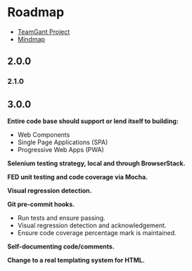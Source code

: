 # Roadmap

* [TeamGant Project](https://prod.teamgantt.com/gantt/schedule/?ids=1260183)
* [Mindmap](https://www.coggle.it/diagram/U_X_V9G96EssAMvz/f89174d4f815de27672fe95e4f2f7ebcdf436ca49e01a1eac388b185d8b9749a)

## 2.0.0

### 2.1.0

## 3.0.0

**Entire code base should support or lend itself to building:**

- Web Components
- Single Page Applications (SPA)
- Progressive Web Apps (PWA)

**Selenium testing strategy, local and through BrowserStack.**

**FED unit testing and code coverage via Mocha.**

**Visual regression detection.**

**Git pre-commit hooks.**

- Run tests and ensure passing.
- Visual regression detection and acknowledgement.
- Ensure code coverage percentage mark is maintained.

**Self-documenting code/comments.**

**Change to a real templating system for HTML.**